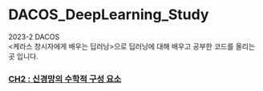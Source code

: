 # DACOS_DeepLearning_Study

2023-2 DACOS  
<케라스 창시자에게 배우는 딥러닝>으로 딥러닝에 대해 배우고 공부한 코드를 올리는 곳 입니다. 

### [CH2 : 신경망의 수학적 구성 요소](https://github.com/chaehyounng/DACOS_DeepLearning_Study/blob/main/Code/CH2.ipynb)
